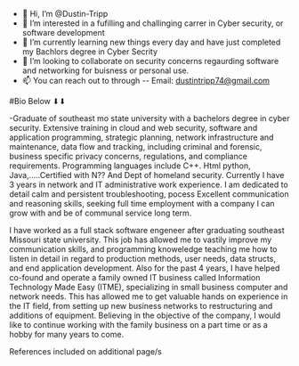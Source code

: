 - 👋 Hi, I’m @Dustin-Tripp
- 👀 I’m interested in a fufilling and challinging carrer in Cyber security, or software development
- 🌱 I’m currently learning new things every day and have just completed my Bachlors degree in Cyber Secrity
- 💞️ I’m looking to collaborate on security concerns regaurding software and networking for buisness or personal use.
- 📫 You can reach out to through
--      Email: dustintripp74@gmail.com

#Bio Below ⬇⬇

-Graduate of southeast mo state university with a bachelors degree in cyber security. Extensive training in cloud and web security, software and application programming, strategic planning, network infrastructure and maintenance, data flow and tracking, including criminal and forensic, business specific privacy concerns, regulations, and compliance requirements. Programming languages include C++. Html python, Java,.....Certified with N?? And Dept of homeland security. Currently I have 3 years in network and IT administrative work experience. I am dedicated to detail calm and persistent troubleshooting, pocess Excellent communication and reasoning skills, seeking full time employment with a company I can grow with and be of communal service long term. 


I have worked as a full stack software engeneer after graduating southeast Missouri state university. This job has allowed me to vastily improve my communication skills, and programming knoweledge teaching me how to listen in detail in regard to production methods, user needs, data structs, and end application development. 
Also for the past 4 years, I have helped co-found and operate a family owned IT business called Information Technology Made Easy (ITME), specializing in small business computer and network needs. This has allowed me to get valuable hands on experience in the IT field, from setting up new business networks to restructuring and additions of equipment. Believing in the objective of the company, I would like to continue working with the family business on a part time or as a hobby for many years to come. 



References included on additional page/s
<!---
Dustin-Tripp/Dustin-Tripp is a ✨ special ✨ repository because its `README.md` (this file) appears on your GitHub profile.
You can click the Preview link to take a look at your changes.
--->
